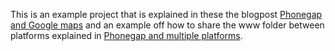 This is an example project that is explained in these the blogpost <a href="www.christianengvall.se/phonegap-and-google-maps/">Phonegap and Google maps</a> and an example off how to share the www folder between platforms explained in <a href="www.christianengvall.se/phonegap-and-multiple-platforms/">Phonegap and multiple platforms</a>.

